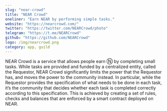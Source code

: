 ```yaml
---
slug: "near-crowd"
title: "NEAR Crowd"
oneliner: "Earn NEAR by performing simple tasks."
website: "https://nearcrowd.com/"
twitter: "https://twitter.com/NEARCrowd/photo"
telegram: "https://t.me/NEARCrowd"
github: "https://github.com/NEARCrowd"
logo: /img/nearcrowd.png
category: app, guild
---
```


NEAR Crowd is a service that allows people earn Ⓝ by completing small tasks. While tasks are provided and funded by a centralized entity, called the Requestor, NEAR Crowd significantly limits the power that the Requestor has, and moves the power to the community instead. In particular, while the Requestor provides the specification of what needs to be done in each task, it’s the community that decides whether each task is completed correctly according to this specification. This is achieved by creating a set of rules, checks and balances that are enforced by a smart contract deployed on NEAR.

